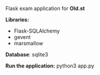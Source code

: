 <!-- @format -->

Flask exam application for **Old.st**

**Libraries:**

- Flask-SQLAlchemy
- gevent
- marsmallow

**Database**: sqlite3

**Run the application:** python3 app.py
